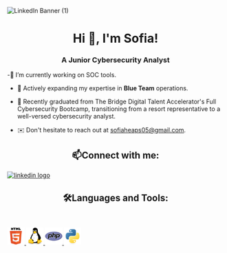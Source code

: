 ![LinkedIn Banner (1)](https://media.licdn.com/dms/image/v2/D4D16AQGAc30L8FqSyA/profile-displaybackgroundimage-shrink_350_1400/B4DZZObPRPGwAY-/0/1745072486271?e=1750896000&v=beta&t=D5Z1-vQpTyX8_HpJdfC4-2eDDbAFMHDYqNQUViU8ick)
<h1 align="center">Hi 👋, I'm Sofia!</h1>
<h3 align="center">A Junior Cybersecurity Analyst</h3>

-🔭 I’m currently working on SOC tools.
  
- 🌱 Actively expanding my expertise in **Blue Team** operations.

- 📄 Recently graduated from The Bridge Digital Talent Accelerator's Full Cybersecurity Bootcamp, transitioning from a resort representative to a well-versed cybersecurity analyst.

- ✉️ Don't hesitate to reach out at sofiaheaps05@gmail.com.

<h2 align="center">📫Connect with me:</h2>

<div align="left">
  <a href="www.linkedin.com/in/sofia-heaps" target="_blank">
    <img src="https://img.shields.io/static/v1?message=LinkedIn&logo=linkedin&label=&color=0077B5&logoColor=white&labelColor=&style=for-the-badge" height="35" alt="linkedin logo"  />
  </a>
</div>


<h2 align="center">🛠Languages and Tools:</h2><br>
<div align: "center">
<p align="left"> <a href="https://www.w3.org/html/" target="_blank" rel="noreferrer"> <img src="https://raw.githubusercontent.com/devicons/devicon/master/icons/html5/html5-original-wordmark.svg" alt="html5" width="40" height="40"/> </a> <a href="https://www.linux.org/" target="_blank" rel="noreferrer"> <img src="https://raw.githubusercontent.com/devicons/devicon/master/icons/linux/linux-original.svg" alt="linux" width="40" height="40"/> </a> <a href="https://www.php.net" target="_blank" rel="noreferrer"> <img src="https://raw.githubusercontent.com/devicons/devicon/master/icons/php/php-original.svg" alt="php" width="40" height="40"/> </a> <a href="https://www.python.org" target="_blank" rel="noreferrer"> <img src="https://raw.githubusercontent.com/devicons/devicon/master/icons/python/python-original.svg" alt="python" width="40" height="40"/> </a> </p>



